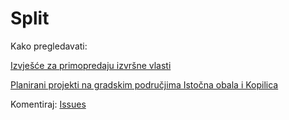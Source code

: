 # Split

Kako pregledavati:

[Izvješće za primopredaju izvršne vlasti](https://github.com/tomislavmamic/split/blob/main/Primopredaja.md)

[Planirani projekti na gradskim područjima Istočna obala i Kopilica](https://github.com/tomislavmamic/split/blob/main/Isto%C4%8Dna%20obala%20i%20Kopilica)

Komentiraj: [Issues](https://github.com/tomislavmamic/split/issues)
